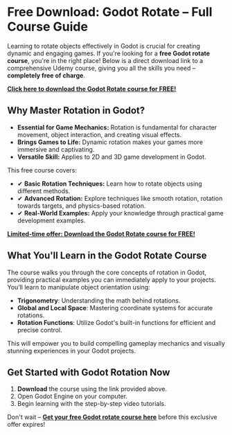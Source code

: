 # Free Download: Godot Rotate – Full Course Guide

Learning to rotate objects effectively in Godot is crucial for creating dynamic and engaging games. If you're looking for a **free Godot rotate course**, you're in the right place! Below is a direct download link to a comprehensive Udemy course, giving you all the skills you need – **completely free of charge**.

[**Click here to download the Godot Rotate course for FREE!**](https://udemywork.com/godot-rotate)

## Why Master Rotation in Godot?

*   **Essential for Game Mechanics:** Rotation is fundamental for character movement, object interaction, and creating visual effects.
*   **Brings Games to Life:** Dynamic rotation makes your games more immersive and captivating.
*   **Versatile Skill:** Applies to 2D and 3D game development in Godot.

This free course covers:

*   ✔ **Basic Rotation Techniques:** Learn how to rotate objects using different methods.
*   ✔ **Advanced Rotation:** Explore techniques like smooth rotation, rotation towards targets, and physics-based rotation.
*   ✔ **Real-World Examples:** Apply your knowledge through practical game development examples.

[**Limited-time offer: Download the Godot Rotate course for FREE!**](https://udemywork.com/godot-rotate)

## What You'll Learn in the Godot Rotate Course

The course walks you through the core concepts of rotation in Godot, providing practical examples you can immediately apply to your projects. You’ll learn to manipulate object orientation using:

*   **Trigonometry**: Understanding the math behind rotations.
*   **Global and Local Space**: Mastering coordinate systems for accurate rotations.
*   **Rotation Functions**: Utilize Godot's built-in functions for efficient and precise control.

This will empower you to build compelling gameplay mechanics and visually stunning experiences in your Godot projects.

## Get Started with Godot Rotation Now

1.  **Download** the course using the link provided above.
2.  Open Godot Engine on your computer.
3.  Begin learning with the step-by-step video tutorials.

Don't wait – **[Get your free Godot rotate course here](https://udemywork.com/godot-rotate)** before this exclusive offer expires!
